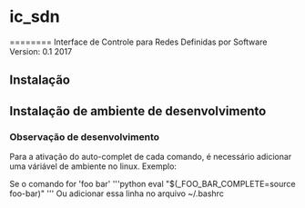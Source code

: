 # ic_sdn
========
Interface de Controle para Redes Definidas por Software
Version: 0.1 2017 

## Instalação


## Instalação de ambiente de desenvolvimento


### Observação de desenvolvimento
Para a ativação do auto-complet de cada comando, é necessário adicionar uma váriável de ambiente no linux. Exemplo:

Se o comando for 'foo bar'
'''python
eval "$(_FOO_BAR_COMPLETE=source foo-bar)" 
'''
Ou adicionar essa linha no arquivo ~/.bashrc
